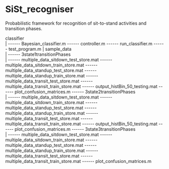 # SiSt_recogniser
Probabilistic framework for recognition of sit-to-stand activities and transition phases.


classifier\
|
 ------ Bayesian_classifier.m
 ------ controller.m
 ------ run_classifier.m
 ------ test_program.m
|
sample_data\
|
 ------ 3state1transitionPhases\
        |
	 ------ multiple_data_sitdown_test_store.mat
	 ------ multiple_data_sitdown_train_store.mat
	 ------ multiple_data_standup_test_store.mat
	 ------ multiple_data_standup_train_store.mat
	 ------ multiple_data_transit_test_store.mat
	 ------ multiple_data_transit_train_store.mat
	 ------ output_histBin_50_testing.mat
	 ------ plot_confusion_matrices.m
 ------ 3state2transitionPhases\
        |
	 ------ multiple_data_sitdown_test_store.mat
	 ------ multiple_data_sitdown_train_store.mat
	 ------ multiple_data_standup_test_store.mat
	 ------ multiple_data_standup_train_store.mat
	 ------ multiple_data_transit_test_store.mat
	 ------ multiple_data_transit_train_store.mat
	 ------ output_histBin_50_testing.mat
	 ------ plot_confusion_matrices.m
 ------ 3state3transitionPhases\
        |
	 ------ multiple_data_sitdown_test_store.mat
	 ------ multiple_data_sitdown_train_store.mat
	 ------ multiple_data_standup_test_store.mat
	 ------ multiple_data_standup_train_store.mat
	 ------ multiple_data_transit_test_store.mat
	 ------ multiple_data_transit_train_store.mat
	 ------ plot_confusion_matrices.m
